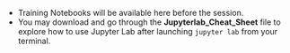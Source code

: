 - Training Notebooks will be available here before the session.
- You may download and go through the **Jupyterlab_Cheat_Sheet** file to explore how to use Jupyter Lab after launching `jupyter lab` from your terminal.
